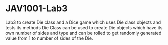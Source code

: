 # JAV1001-Lab3
Lab3 to create Die class and a Dice game which uses Die class objects and tests its methods
Die Class can be used to create Die objects which have its own number of sides and type and can be rolled to get randomly generated value from 1 to number of sides of the Die.